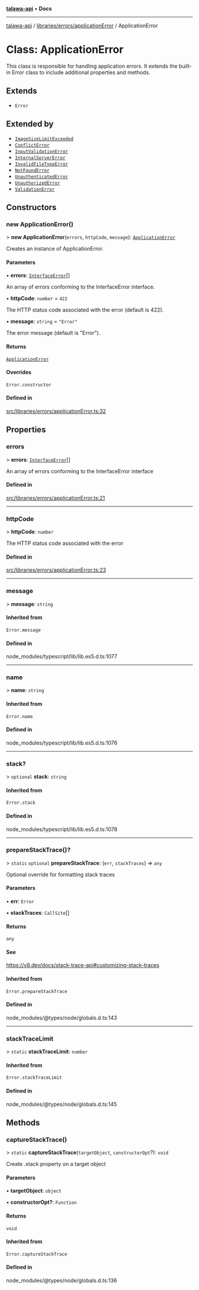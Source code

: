 [**talawa-api**](../../../../README.md) • **Docs**

***

[talawa-api](../../../../modules.md) / [libraries/errors/applicationError](../README.md) / ApplicationError

# Class: ApplicationError

This class is responsible for handling application errors.
It extends the built-in Error class to include additional properties and methods.

## Extends

- `Error`

## Extended by

- [`ImageSizeLimitExceeded`](../../ImageSizeLimitExceeded/classes/ImageSizeLimitExceeded.md)
- [`ConflictError`](../../conflictError/classes/ConflictError.md)
- [`InputValidationError`](../../inputValidationError/classes/InputValidationError.md)
- [`InternalServerError`](../../internalServerError/classes/InternalServerError.md)
- [`InvalidFileTypeError`](../../invalidFileTypeError/classes/InvalidFileTypeError.md)
- [`NotFoundError`](../../notFoundError/classes/NotFoundError.md)
- [`UnauthenticatedError`](../../unauthenticatedError/classes/UnauthenticatedError.md)
- [`UnauthorizedError`](../../unauthorizedError/classes/UnauthorizedError.md)
- [`ValidationError`](../../validationError/classes/ValidationError.md)

## Constructors

### new ApplicationError()

\> **new ApplicationError**(`errors`, `httpCode`, `message`): [`ApplicationError`](ApplicationError.md)

Creates an instance of ApplicationError.

#### Parameters

• **errors**: [`InterfaceError`](../interfaces/InterfaceError.md)[]

An array of errors conforming to the InterfaceError interface.

• **httpCode**: `number` = `422`

The HTTP status code associated with the error (default is 422).

• **message**: `string` = `"Error"`

The error message (default is "Error").

#### Returns

[`ApplicationError`](ApplicationError.md)

#### Overrides

`Error.constructor`

#### Defined in

[src/libraries/errors/applicationError.ts:32](https://github.com/PalisadoesFoundation/talawa-api/blob/f9e8275b1ddff2d3edcec79ee3b37c07998f6cc3/src/libraries/errors/applicationError.ts#L32)

## Properties

### errors

\> **errors**: [`InterfaceError`](../interfaces/InterfaceError.md)[]

An array of errors conforming to the InterfaceError interface

#### Defined in

[src/libraries/errors/applicationError.ts:21](https://github.com/PalisadoesFoundation/talawa-api/blob/f9e8275b1ddff2d3edcec79ee3b37c07998f6cc3/src/libraries/errors/applicationError.ts#L21)

***

### httpCode

\> **httpCode**: `number`

The HTTP status code associated with the error

#### Defined in

[src/libraries/errors/applicationError.ts:23](https://github.com/PalisadoesFoundation/talawa-api/blob/f9e8275b1ddff2d3edcec79ee3b37c07998f6cc3/src/libraries/errors/applicationError.ts#L23)

***

### message

\> **message**: `string`

#### Inherited from

`Error.message`

#### Defined in

node\_modules/typescript/lib/lib.es5.d.ts:1077

***

### name

\> **name**: `string`

#### Inherited from

`Error.name`

#### Defined in

node\_modules/typescript/lib/lib.es5.d.ts:1076

***

### stack?

\> `optional` **stack**: `string`

#### Inherited from

`Error.stack`

#### Defined in

node\_modules/typescript/lib/lib.es5.d.ts:1078

***

### prepareStackTrace()?

\> `static` `optional` **prepareStackTrace**: (`err`, `stackTraces`) =\> `any`

Optional override for formatting stack traces

#### Parameters

• **err**: `Error`

• **stackTraces**: `CallSite`[]

#### Returns

`any`

#### See

https://v8.dev/docs/stack-trace-api#customizing-stack-traces

#### Inherited from

`Error.prepareStackTrace`

#### Defined in

node\_modules/@types/node/globals.d.ts:143

***

### stackTraceLimit

\> `static` **stackTraceLimit**: `number`

#### Inherited from

`Error.stackTraceLimit`

#### Defined in

node\_modules/@types/node/globals.d.ts:145

## Methods

### captureStackTrace()

\> `static` **captureStackTrace**(`targetObject`, `constructorOpt`?): `void`

Create .stack property on a target object

#### Parameters

• **targetObject**: `object`

• **constructorOpt?**: `Function`

#### Returns

`void`

#### Inherited from

`Error.captureStackTrace`

#### Defined in

node\_modules/@types/node/globals.d.ts:136
